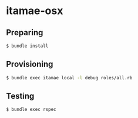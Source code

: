 # itamae-osx

## Preparing

```bash
$ bundle install
```

## Provisioning

```bash
$ bundle exec itamae local -l debug roles/all.rb
```

## Testing

```bash
$ bundle exec rspec
```

